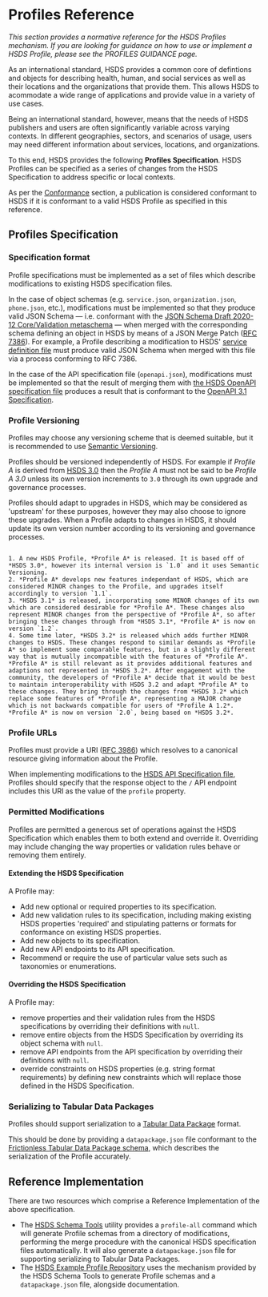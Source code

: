 Profiles Reference
==================

*This section provides a normative reference for the HSDS Profiles mechanism. If you are looking for guidance on how to use or implement a HSDS Profile, please see the PROFILES GUIDANCE page.*


As an international standard, HSDS provides a common core of defintions and objects for describing health, human, and social services as well as their locations and the organizations that provide them. This allows HSDS to acommodate a wide range of applications and provide value in a variety of use cases.

Being an international standard, however, means that the needs of HSDS publishers and users are often significantly variable across varying contexts. In different geographies, sectors, and scenarios of usage, users may need different information about services, locations, and organizations.

To this end, HSDS provides the following **Profiles Specification**. HSDS Profiles can be specified as a series of changes from the HSDS Specification to address specific or local contexts.

As per the [Conformance](conformance) section, a publication is considered conformant to HSDS if it is conformant to a valid HSDS Profile as specified in this reference.

## Profiles Specification

### Specification format

Profile specifications must be implemented as a set of files which describe modifications to existing HSDS specification files.

In the case of object schemas (e.g. `service.json`, `organization.json`, `phone.json`, etc.), modifications must be implemented so that they produce valid JSON Schema &mdash; i.e. conformant with the [JSON Schema Draft 2020-12 Core/Validation metaschema](https://json-schema.org/specification-links.html#2020-12) &mdash; when merged with the corresponding schema defining an object in HSDS by means of a JSON Merge Patch ([RFC 7386](https://datatracker.ietf.org/doc/html/rfc7386)). For example, a Profile describing a modification to HSDS' [service definition file](https://github.com/openreferral/specification/blob/3.0/schema/service.json) must produce valid JSON Schema when merged with this file via a process conforming to RFC 7386.

In the case of the API specification file (`openapi.json`), modifications must be implemented so that the result of merging them with [the HSDS OpenAPI specification file](https://github.com/openreferral/specification/blob/3.0/schema/openapi.json) produces a result that is conformant to the [OpenAPI 3.1 Specification](https://spec.openapis.org/oas/latest.html#version-3-1-0).

### Profile Versioning

Profiles may choose any versioning scheme that is deemed suitable, but it is recommended to use [Semantic Versioning](https://semver.org/spec/v2.0.0.html).

Profiles should be versioned independently of HSDS. For example if *Profile A* is derived from [HSDS 3.0](https://github.com/openreferral/specification/releases/tag/v3.0) then the *Profile A* must not be said to be *Profile A 3.0* unless its own version increments to `3.0` through its own upgrade and governance processes.

Profiles should adapt to upgrades in HSDS, which may be considered as 'upstream' for these purposes, however they may also choose to ignore these upgrades. When a Profile adapts to changes in HSDS, it should update its own version number according to its versioning and governance processes.

```{admonition} Worked Example:

1. A new HSDS Profile, *Profile A* is released. It is based off of *HSDS 3.0*, however its internal version is `1.0` and it uses Semantic Versioning.
2. *Profile A* develops new features independant of HSDS, which are considered MINOR changes to the Profile, and upgrades itself accordingly to version `1.1`.
3. *HSDS 3.1* is released, incorporating some MINOR changes of its own which are considered desirable for *Profile A*. These changes also represent MINOR changes from the perspective of *Profile A*, so after bringing these changes through from *HSDS 3.1*, *Profile A* is now on version `1.2`.
4. Some time later, *HSDS 3.2* is released which adds further MINOR changes to HSDS. These changes respond to similar demands as *Profile A* so implement some comparable features, but in a slightly different way that is mutually incompatible with the features of *Profile A*. *Profile A* is still relevant as it provides additional features and adaptions not represented in *HSDS 3.2*. After engagement with the community, the developers of *Profile A* decide that it would be best to maintain interoperability with HSDS 3.2 and adapt *Profile A* to these changes. They bring through the changes from *HSDS 3.2* which replace some features of *Profile A*, representing a MAJOR change which is not backwards compatible for users of *Profile A 1.2*. *Profile A* is now on version `2.0`, being based on *HSDS 3.2*.

```

### Profile URLs

Profiles must provide a URI ([RFC 3986](https://www.rfc-editor.org/rfc/rfc3986)) which resolves to a canonical resource giving information about the Profile.

When implementing modifications to the [HSDS API Specification file](https://github.com/openreferral/specification/blob/3.0/schema/openapi.json), Profiles should specify that the response object to the `/` API endpoint includes this URI as the value of the `profile` property.

### Permitted Modifications

Profiles are permitted a generous set of operations against the HSDS Specification which enables them to both extend and override it. Overriding may include changing the way properties or validation rules behave or removing them entirely.

#### Extending the HSDS Specification

A Profile may:

* Add new optional or required properties to its specification.
* Add new validation rules to its specification, including making existing HSDS properties 'required' and stipulating patterns or formats for conformance on existing HSDS properties.
* Add new objects to its specification.
* Add new API endpoints to its API specification.
* Recommend or require the use of particular value sets such as taxonomies or enumerations.

#### Overriding the HSDS Specification

A Profile may:

* remove properties and their validation rules from the HSDS specifications by overriding their definitions with `null`.
* remove entire objects from the HSDS Specification by overriding its object schema with `null`.
* remove API endpoints from the API specification by overriding their definitions with `null`.
* override constraints on HSDS properties (e.g. string format requirements) by defining new constraints which will replace those defined in the HSDS Specification.

### Serializing to Tabular Data Packages

Profiles should support serialization to a [Tabular Data Package](https://specs.frictionlessdata.io/tabular-data-package/#specification) format.

This should be done by providing a `datapackage.json` file conformant to the [Frictionless Tabular Data Package schema](https://specs.frictionlessdata.io/schemas/tabular-data-package.json), which describes the serialization of the Profile accurately.

## Reference Implementation

There are two resources which comprise a Reference Implementation of the above specification.

* The [HSDS Schema Tools](https://github.com/openreferral/hsds_schema_tools/tree/main) utility provides a `profile-all` command which will generate Profile schemas from a directory of modifications, performing the merge procedure with the canonical HSDS specification files automatically. It will also generate a `datapackage.json` file for supporting serializing to Tabular Data Packages.
* The [HSDS Example Profile Repository](https://github.com/openreferral/hsds_example_profile) uses the mechanism provided by the HSDS Schema Tools to generate Profile schemas and a `datapackage.json` file, alongside documentation.
